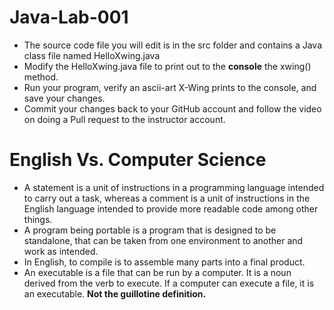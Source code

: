 # Java-Lab-001

* The source code file you will edit is in the src folder and contains a Java class file named HelloXwing.java
* Modify the HelloXwing.java file to print out to the **console** the xwing() method.
* Run your program, verify an ascii-art X-Wing prints to the console, and save your changes.
* Commit your changes back to your GitHub account and follow the video on doing a Pull request to the instructor account.


# English Vs. Computer Science

* A statement is a unit of instructions in a programming language intended to carry out a task, whereas a comment is a unit of instructions in the English language intended to provide more readable code among other things.
* A program being portable is a program that is designed to be standalone, that can be taken from one environment to another and work as intended.
* In English, to compile is to assemble many parts into a final product.
* An executable is a file that can be run by a computer. It is a noun derived from the verb to execute. If a computer can execute a file, it is an executable. **Not the guillotine definition.**